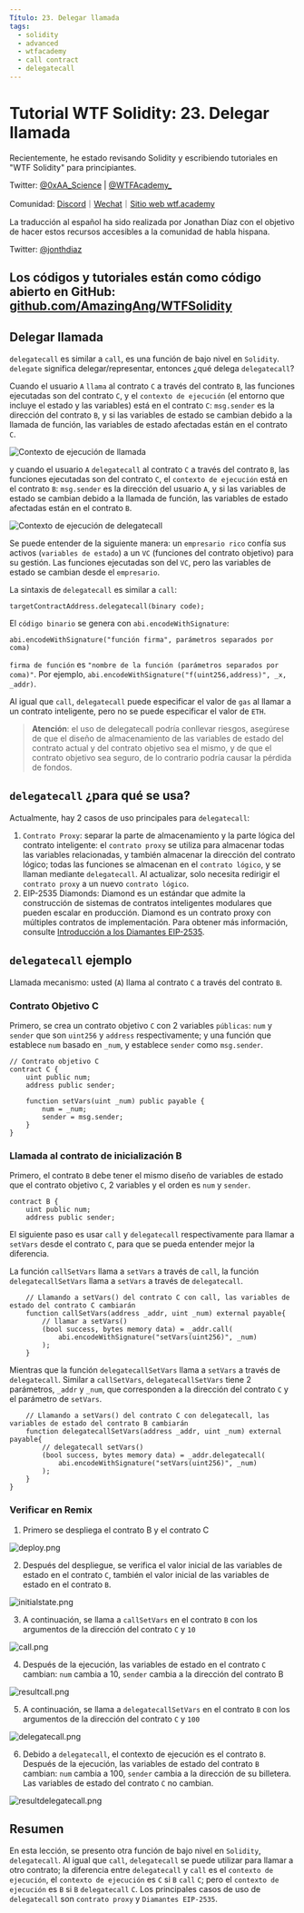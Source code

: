 ```yaml
---
Título: 23. Delegar llamada
tags:
  - solidity
  - advanced
  - wtfacademy
  - call contract
  - delegatecall
---
```


# Tutorial WTF Solidity: 23. Delegar llamada

Recientemente, he estado revisando Solidity y escribiendo tutoriales en "WTF Solidity" para principiantes.

Twitter: [@0xAA_Science](https://twitter.com/0xAA_Science) | [@WTFAcademy_](https://twitter.com/WTFAcademy_)

Comunidad: [Discord](https://discord.gg/5akcruXrsk)｜[Wechat](https://docs.google.com/forms/d/e/1FAIpQLSe4KGT8Sh6sJ7hedQRuIYirOoZK_85miz3dw7vA1-YjodgJ-A/viewform?usp=sf_link)｜[Sitio web wtf.academy](https://wtf.academy)

La traducción al español ha sido realizada por Jonathan Díaz con el objetivo de hacer estos recursos accesibles a la comunidad de habla hispana.

Twitter: [@jonthdiaz](https://twitter.com/jonthdiaz)

Los códigos y tutoriales están como código abierto en GitHub: [github.com/AmazingAng/WTFSolidity](https://github.com/AmazingAng/WTFSolidity)
-----

## Delegar llamada
`delegatecall` es similar a `call`, es una función de bajo nivel en `Solidity`. `delegate` significa delegar/representar, entonces ¿qué delega `delegatecall`?

Cuando el usuario `A` `llama` al contrato `C` a través del contrato `B`, las funciones ejecutadas son del contrato `C`, y el `contexto de ejecución` (el entorno que incluye el estado y las variables) está en el contrato `C`: `msg.sender` es la dirección del contrato `B`, y si las variables de estado se cambian debido a la llamada de función, las variables de estado afectadas están en el contrato `C`.

![Contexto de ejecución de llamada](./img/23-1.png)

y cuando el usuario `A` `delegatecall` al contrato `C` a través del contrato `B`, las funciones ejecutadas son del contrato `C`, el `contexto de ejecución` está en el contrato `B`: `msg.sender` es la dirección del usuario `A`, y si las variables de estado se cambian debido a la llamada de función, las variables de estado afectadas están en el contrato `B`.

![Contexto de ejecución de delegatecall](./img/23-2.png)

Se puede entender de la siguiente manera: un `empresario rico` confía sus activos (`variables de estado`) a un `VC` (funciones del contrato objetivo) para su gestión. Las funciones ejecutadas son del `VC`, pero las variables de estado se cambian desde el `empresario`.

La sintaxis de `delegatecall` es similar a `call`:

```
targetContractAddress.delegatecall(binary code);
```

El `código binario` se genera con `abi.encodeWithSignature`:

```solidity
abi.encodeWithSignature("función firma", parámetros separados por coma)
```

`firma de función` es `"nombre de la función (parámetros separados por coma)"`. Por ejemplo, `abi.encodeWithSignature("f(uint256,address)", _x, _addr)`.

Al igual que `call`, `delegatecall` puede especificar el valor de `gas` al llamar a un contrato inteligente, pero no se puede especificar el valor de `ETH`.

> **Atención**: el uso de delegatecall podría conllevar riesgos, asegúrese de que el diseño de almacenamiento de las variables de estado del contrato actual y del contrato objetivo sea el mismo, y de que el contrato objetivo sea seguro, de lo contrario podría causar la pérdida de fondos.

## `delegatecall` ¿para qué se usa?
Actualmente, hay 2 casos de uso principales para `delegatecall`:

1. `Contrato Proxy`: separar la parte de almacenamiento y la parte lógica del contrato inteligente: el `contrato proxy` se utiliza para almacenar todas las variables relacionadas, y también almacenar la dirección del contrato lógico; todas las funciones se almacenan en el `contrato lógico`, y se llaman mediante `delegatecall`. Al actualizar, solo necesita redirigir el `contrato proxy` a un nuevo `contrato lógico`.
2. EIP-2535 Diamonds: Diamond es un estándar que admite la construcción de sistemas de contratos inteligentes modulares que pueden escalar en producción. Diamond es un contrato proxy con múltiples contratos de implementación. Para obtener más información, consulte [Introducción a los Diamantes EIP-2535](https://eip2535diamonds.substack.com/p/introduction-to-the-diamond-standard).

## `delegatecall` ejemplo
Llamada mecanismo: usted (`A`) llama al contrato `C` a través del contrato `B`.

### Contrato Objetivo C
Primero, se crea un contrato objetivo `C` con 2 variables `públicas`: `num` y `sender` que son `uint256` y `address` respectivamente; y una función que establece `num` basado en `_num`, y establece `sender` como `msg.sender`.

```solidity
// Contrato objetivo C
contract C {
    uint public num;
    address public sender;

    function setVars(uint _num) public payable {
        num = _num;
        sender = msg.sender;
    }
}
```
### Llamada al contrato de inicialización B
Primero, el contrato `B` debe tener el mismo diseño de variables de estado que el contrato objetivo `C`, 2 variables y el orden es `num` y `sender`.

```solidity
contract B {
    uint public num;
    address public sender;
```

El siguiente paso es usar `call` y `delegatecall` respectivamente para llamar a `setVars` desde el contrato `C`, para que se pueda entender mejor la diferencia.

La función `callSetVars` llama a `setVars` a través de `call`, la función `delegatecallSetVars` llama a `setVars` a través de `delegatecall`.

```solidity
    // Llamando a setVars() del contrato C con call, las variables de estado del contrato C cambiarán
    function callSetVars(address _addr, uint _num) external payable{
        // llamar a setVars()
        (bool success, bytes memory data) = _addr.call(
            abi.encodeWithSignature("setVars(uint256)", _num)
        );
    }
```

Mientras que la función `delegatecallSetVars` llama a `setVars` a través de `delegatecall`. Similar a `callSetVars`, `delegatecallSetVars` tiene 2 parámetros, `_addr` y `_num`, que corresponden a la dirección del contrato `C` y el parámetro de `setVars`.

```solidity
    // Llamando a setVars() del contrato C con delegatecall, las variables de estado del contrato B cambiarán
    function delegatecallSetVars(address _addr, uint _num) external payable{
        // delegatecall setVars()
        (bool success, bytes memory data) = _addr.delegatecall(
            abi.encodeWithSignature("setVars(uint256)", _num)
        );
    }
}
```

### Verificar en Remix
1. Primero se despliega el contrato B y el contrato C

![deploy.png](./img/23-3.png)

2. Después del despliegue, se verifica el valor inicial de las variables de estado en el contrato `C`, también el valor inicial de las variables de estado en el contrato `B`.

![initialstate.png](./img/23-4.png)

3. A continuación, se llama a `callSetVars` en el contrato `B` con los argumentos de la dirección del contrato `C` y `10`

![call.png](./img/23-5.png)

4. Después de la ejecución, las variables de estado en el contrato `C` cambian: `num` cambia a 10, `sender` cambia a la dirección del contrato B

![resultcall.png](./img/23-6.png)

5. A continuación, se llama a `delegatecallSetVars` en el contrato `B` con los argumentos de la dirección del contrato `C` y `100`

![delegatecall.png](./img/23-7.png)

6. Debido a `delegatecall`, el contexto de ejecución es el contrato `B`. Después de la ejecución, las variables de estado del contrato `B` cambian: `num` cambia a 100, `sender` cambia a la dirección de su billetera. Las variables de estado del contrato `C` no cambian.

![resultdelegatecall.png](./img/23-8.png)

## Resumen
En esta lección, se presento otra función de bajo nivel en `Solidity`, `delegatecall`. Al igual que `call`, `delegatecall` se puede utilizar para llamar a otro contrato; la diferencia entre `delegatecall` y `call` es el `contexto de ejecución`, el `contexto de ejecución` es `C` si `B` `call` `C`; pero el `contexto de ejecución` es `B` si `B` `delegatecall` `C`. Los principales casos de uso de `delegatecall` son `contrato proxy` y `Diamantes EIP-2535`.
